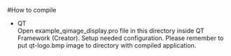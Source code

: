 #How to compile    
- QT    
Open example_qimage_display.pro file in this directory inside QT Framework (Creator). Setup needed configuration. Please remember to put qt-logo.bmp image to directory with compiled application.
